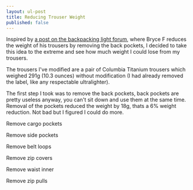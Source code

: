 ```yaml
---
layout: ul-post
title: Reducing Trouser Weight
published: false
---
```


Inspired by [a post on the backpacking light forum](http://www.backpackinglight.com/cgi-bin/backpackinglight/forums/thread_display.html?forum_thread_id=49558), where Bryce F reduces the weight of his trousers by removing the back pockets, I decided to take this idea to the extreme and see how much weight I could lose from my trousers.

The trousers I've modified are a pair of Columbia Titanium trousers which weighed 291g (10.3 ounces) without modification (I had already removed the label, like any respectable ultralighter).

The first step I took was to remove the back pockets, back pockets are pretty useless anyway, you can't sit down and use them at the same time. Removal of the pockets reduced the weight by 18g, thats a 6% weight reduction. Not bad but I figured I could do more.

Remove cargo pockets

Remove side pockets

Remove belt loops

Remove zip covers

Remove waist inner

Remove zip pulls
